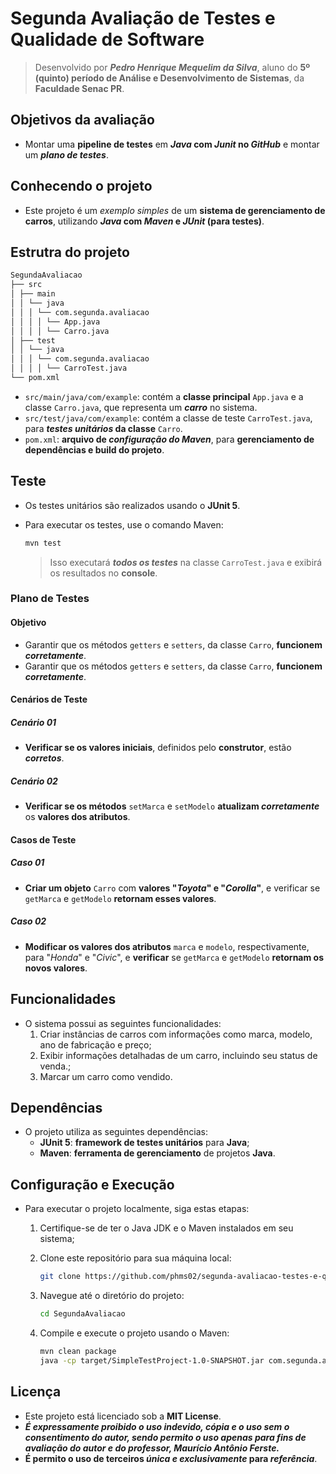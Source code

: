 # Segunda Avaliação de Testes e Qualidade de Software

> Desenvolvido por ***Pedro Henrique Mequelim da Silva***, aluno do **5º (quinto) período de Análise e Desenvolvimento de Sistemas**, da **Faculdade Senac PR**.

## Objetivos da avaliação

+ Montar uma **pipeline de testes** em **_Java_ com _Junit_ no _GitHub_** e montar um **_plano de testes_**.

## Conhecendo o projeto

+ Este projeto é um _exemplo simples_ de um **sistema de gerenciamento de carros**, utilizando **_Java_ com _Maven_ e _JUnit_ (para testes)**.

## Estrutra do projeto

```bash
SegundaAvaliacao
├── src
│ ├── main
│ │ └── java
│ │ │ └── com.segunda.avaliacao
│ │ │ │ └── App.java
│ │ │ │ └── Carro.java
│ ├── test
│ │ └── java
│ │ │ └── com.segunda.avaliacao
│ │ │ │ └── CarroTest.java
└── pom.xml
```

+ `src/main/java/com/example`: contém a **classe principal** `App.java` e a classe `Carro.java`, que representa um ***carro*** no sistema.
+ `src/test/java/com/example`: contém a classe de teste `CarroTest.java`, para **_testes unitários_ da classe** `Carro`.
+ `pom.xml`: **arquivo de _configuração do Maven_**, para **gerenciamento de dependências e build do projeto**.

## Teste

+ Os testes unitários são realizados usando o **JUnit 5**.
+ Para executar os testes, use o comando Maven:

    ```bash
    mvn test
    ```
  > Isso executará ***todos os testes*** na classe `CarroTest.java` e exibirá os resultados no **console**.

### Plano de Testes
#### Objetivo

+ Garantir que os métodos `getters` e `setters`, da classe `Carro`, **funcionem _corretamente_**.
+ Garantir que os métodos `getters` e `setters`, da classe `Carro`, **funcionem _corretamente_**.

#### Cenários de Teste

##### Cenário 01

+ **Verificar se os valores iniciais**, definidos pelo **construtor**, estão ***corretos***.

##### Cenário 02

+ **Verificar se os métodos** `setMarca` e `setModelo` **atualizam _corretamente_** os **valores dos atributos**.

#### Casos de Teste

##### Caso 01

+ **Criar um objeto** `Carro` com **valores "_Toyota_" e "_Corolla_"**, e verificar se `getMarca` e `getModelo` **retornam esses valores**.

##### Caso 02

+ **Modificar os valores dos atributos** `marca` e `modelo`, respectivamente, para "_Honda_" e "_Civic_", e **verificar** se `getMarca` e `getModelo` **retornam os novos valores**.

## Funcionalidades

+ O sistema possui as seguintes funcionalidades:
    1. Criar instâncias de carros com informações como marca, modelo, ano de fabricação e preço;
  2. Exibir informações detalhadas de um carro, incluindo seu status de venda.;
  3. Marcar um carro como vendido.

## Dependências

+ O projeto utiliza as seguintes dependências:
  - **JUnit 5**: **framework de testes unitários** para **Java**;
  - **Maven**: **ferramenta de gerenciamento** de projetos **Java**.

## Configuração e Execução

+ Para executar o projeto localmente, siga estas etapas:
  1. Certifique-se de ter o Java JDK e o Maven instalados em seu sistema;
  2. Clone este repositório para sua máquina local:

        ```bash
        git clone https://github.com/phms02/segunda-avaliacao-testes-e-qualidade-de-software.git
        ```
  3. Navegue até o diretório do projeto:

        ```bash
        cd SegundaAvaliacao
        ```
  4. Compile e execute o projeto usando o Maven:

        ```bash
        mvn clean package
        java -cp target/SimpleTestProject-1.0-SNAPSHOT.jar com.segunda.avaliacao.App
        ```

## Licença

+ Este projeto está licenciado sob a **MIT License**.
+ ***É expressamente proibido o uso indevido, cópia e o uso sem o consentimento do autor, sendo permito o uso apenas para fins de avaliação do autor e do professor, Maurício Antônio Ferste.***
+ **É permito o uso de terceiros _única e exclusivamente_ para _referência_**.